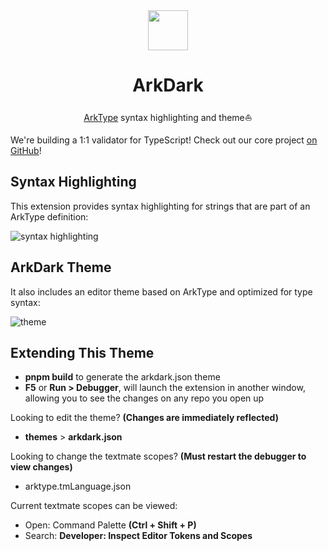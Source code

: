 <div align="center">
  <img src="https://github.com/arktypeio/arkdark/raw/HEAD/icon.png" height="64px" />
  <h1>ArkDark</h1>
</div>
<div align="center">

[ArkType](https://arktype.io) syntax highlighting and theme⛵

</div>

We're building a 1:1 validator for TypeScript! Check out our core project [on GitHub](https://github.com/arktypeio/arktype)!

## Syntax Highlighting

This extension provides syntax highlighting for strings that are part of an ArkType definition:

![syntax highlighting](https://github.com/arktypeio/arkdark/raw/HEAD/Highlighting.png)

## ArkDark Theme

It also includes an editor theme based on ArkType and optimized for type syntax:

![theme](https://github.com/arktypeio/arkdark/raw/HEAD/Theme.png)

## Extending This Theme

-   **pnpm build** to generate the arkdark.json theme
-   **F5** or **Run > Debugger**, will launch the extension in another window, allowing you to see the changes on any repo you open up

Looking to edit the theme? **(Changes are immediately reflected)**

-   **themes** > **arkdark.json**

Looking to change the textmate scopes? **(Must restart the debugger to view changes)**

-   arktype.tmLanguage.json

Current textmate scopes can be viewed:

-   Open: Command Palette **(Ctrl + Shift + P)**
-   Search: **Developer: Inspect Editor Tokens and Scopes**
